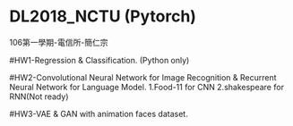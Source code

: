 # DL2018_NCTU (Pytorch)
106第一學期-電信所-簡仁宗

#HW1-Regression & Classification. (Python only)

#HW2-Convolutional Neural Network for Image Recognition & Recurrent Neural Network for Language Model.
1.Food-11 for CNN
2.shakespeare for RNN(Not ready)

#HW3-VAE & GAN with animation faces dataset.
